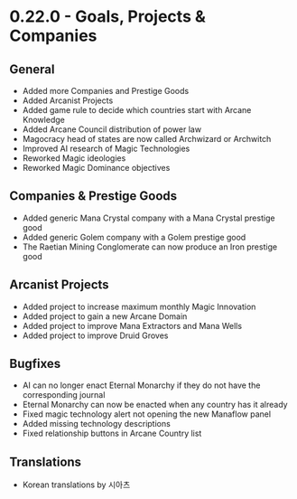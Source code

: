 # 0.22.0 - Goals, Projects & Companies

## General
- Added more Companies and Prestige Goods
- Added Arcanist Projects
- Added game rule to decide which countries start with Arcane Knowledge
- Added Arcane Council distribution of power law
- Magocracy head of states are now called Archwizard or Archwitch
- Improved AI research of Magic Technologies
- Reworked Magic ideologies
- Reworked Magic Dominance objectives

## Companies & Prestige Goods
- Added generic Mana Crystal company with a Mana Crystal prestige good
- Added generic Golem company with a Golem prestige good
- The Raetian Mining Conglomerate can now produce an Iron prestige good

## Arcanist Projects
- Added project to increase maximum monthly Magic Innovation
- Added project to gain a new Arcane Domain
- Added project to improve Mana Extractors and Mana Wells
- Added project to improve Druid Groves

## Bugfixes
- AI can no longer enact Eternal Monarchy if they do not have the corresponding journal
- Eternal Monarchy can now be enacted when any country has it already
- Fixed magic technology alert not opening the new Manaflow panel
- Added missing technology descriptions
- Fixed relationship buttons in Arcane Country list

## Translations
- Korean translations by 시아츠